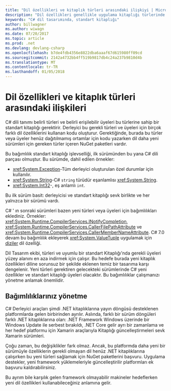 ```yaml
---
title: "Dil özellikleri ve kitaplık türleri arasındaki ilişkiyi | Microsoft Docs"
description: "Dil özellikleri genellikle uygulama kitaplığı türlerinde kullanır. Bu ilişki anlayın."
keywords: "C# dil tasarımında, standart kitaplığı"
author: billwagner
ms.author: wiwagn
ms.date: 07/20/2017
ms.topic: article
ms.prod: .net
ms.devlang: devlang-csharp
ms.openlocfilehash: b7de4fdb4356e8822dba6aaaf67d615980ff09cd
ms.sourcegitcommit: 2142a4732bb4ff519b9817db4c24a237b9810d4b
ms.translationtype: MT
ms.contentlocale: tr-TR
ms.lasthandoff: 01/05/2018
---
```

# <a name="relationships-between-language-features-and-library-types"></a>Dil özellikleri ve kitaplık türleri arasındaki ilişkileri

C# dili tanımı belirli türleri ve belirli erişilebilir üyeleri bu türlerine sahip bir standart kitaplığı gerektirir. Derleyici bu gerekli türleri ve üyeleri için birçok farklı dil özelliklerini kullanan kodu oluşturur. Gerektiğinde, burada bu türler veya üyeler henüz dağıtılmamış ortamlar için kodu yazarken dil daha yeni sürümleri için gereken türler içeren NuGet paketleri vardır.

Bu bağımlılık standart kitaplığı işlevselliği, ilk sürümünden bu yana C# dili parçası olmuştur. Bu sürümde, dahil edilen örnekler:

* <xref:System.Exception>-Tüm derleyici oluşturulan özel durumlar için kullanılır.
* <xref:System.String>-C# `string` türüdür eşanlamlısı <xref:System.String>.
* <xref:System.Int32>-, eş anlamlı `int`.

Bu ilk sürüm basit: derleyicisi ve standart kitaplığı sevk birlikte ve her yalnızca bir sürümü vardı.

C# ' ın sonraki sürümleri bazen yeni türleri veya üyeleri için bağımlılıkları eklediniz. Örnekler: <xref:System.Runtime.CompilerServices.INotifyCompletion>, <xref:System.Runtime.CompilerServices.CallerFilePathAttribute> ve <xref:System.Runtime.CompilerServices.CallerMemberNameAttribute>. C# 7.0 devam bu bağımlılık ekleyerek <xref:System.ValueTuple> uygulamak için [diziler](../tuples.md) dil özelliği.

Dil Tasarım ekibi, türleri ve uyumlu bir standart Kitaplığı'nda gerekli üyeleri yüzey alanını en aza indirmek için çalışır. Bu hedefe burada yeni kitaplık özellikleri diline sorunsuz bir şekilde eklenen temiz bir tasarıma karşı dengelenir. Yeni türleri gerektiren gelecekteki sürümlerinde C# yeni özellikler ve standart kitaplığı üyeleri olacaktır. Bu bağımlılıklar çalışmanızı yönetme anlamak önemlidir.

## <a name="managing-your-dependencies"></a>Bağımlılıklarınız yönetme

C# Derleyici araçları şimdi .NET kitaplıklarına yayın döngüsü desteklenen platformlarda gelen birbirinden ayrılır. Aslında, farklı bir sürüm döngüleri farklı .NET kitaplıklarına olan: .NET Framework Windows üzerinde bir Windows Update ile serbest bırakıldı, .NET Core gelir ayrı bir zamanlama ve her hedef platformu için Xamarin araçlarıyla Kitaplığı güncelleştirmeleri sevk Xamarin sürümleri.

Çoğu zaman, bu değişiklikler fark olmaz. Ancak, bu platformda daha yeni bir sürümüyle özelliklerin gerekli olmayan dil henüz .NET kitaplıklarına çalışırken bu yeni türleri sağlamak için NuGet paketlerini başvuru.
Uygulama destekler, yeni framework yüklemeleriyle güncelleştirilir platformları ek başvuru kaldırabilirsiniz.

Bu ayrım bile karşılık gelen framework olmayabilir makineler hedeflerken yeni dil özellikleri kullanabileceğiniz anlamına gelir.
